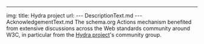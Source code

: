 ---
img:
title: Hydra project
url:
--- DescriptionText.md
--- AcknowledgementText.md
The schema.org Actions mechanism benefited from extensive discussions across the Web standards community around W3C, in particular from the [Hydra project](http://purl.org/hydra/)'s community group.
